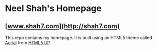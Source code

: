 # Neel Shah's Homepage

## [www.shah7.com](http://shah7.com)

This repo contains my homepage. It is built using an HTML5 theme called [Aerial](http://html5up.net/aerial) from [HTML5 UP](http://html5up.net).
